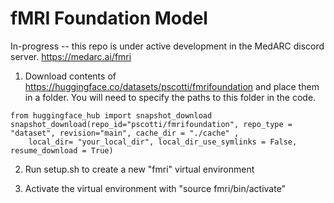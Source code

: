 # fMRI Foundation Model

In-progress -- this repo is under active development in the MedARC discord server. https://medarc.ai/fmri

1. Download contents of https://huggingface.co/datasets/pscotti/fmrifoundation and place them in a folder. You will need to specify the paths to this folder in the code.

```
from huggingface_hub import snapshot_download
snapshot_download(repo_id="pscotti/fmrifoundation", repo_type = "dataset", revision="main", cache_dir = "./cache" ,
    local_dir= "your_local_dir", local_dir_use_symlinks = False, resume_download = True)
```

2. Run setup.sh to create a new "fmri" virtual environment

3. Activate the virtual environment with "source fmri/bin/activate"
